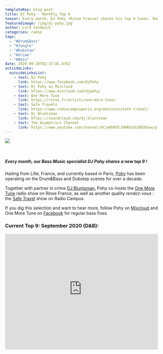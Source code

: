 ```yaml
---
templateKey: blog-post
title: DJ Pohy - Monthly Top 9
teaser: Every month, DJ Pohy (Rinse France) shares his top 9 tunes. Rewiiiiiind 🔥🔥🔥
featuredimage: /img/dj-pohy.jpg
author: Lord Sandwich
categories: radio
tags:
  - "#Drum&Bass"
  - "#Jungle"
  - "#Dubstep"
  - "#Grime"
  - "#Bass"
date: 2020-09-28T02:37:01.476Z
outsideLinks:
  outsideLinksList:
    - text: DJ Pohy
      link: https://www.facebook.com/DjPohy
    - text: Dj Pohy on Mixcloud
      link: https://www.mixcloud.com/djpohy/
    - text: One More Tune
      link: https://rinse.fr/artists/one-more-tune/
    - text: Safe Travels
      link: https://www.radiocampusparis.org/emission/safe-travel/
    - text: Dj Bluntsman
      link: https://soundcloud.com/dj-bluntsman
    - text: The Asymetrics Channel
      link: https://www.youtube.com/channel/UCjm0hKdlJVNA5X3U3KEhEow/playlists?view_as=subscriber
---
```

![](/img/dj-pohy-small.jpg)

<br>

##### Every month, our Bass Music specialist DJ Pohy shares a new top 9 !

Hailing from Lille, France, and currently based in Paris, [Pohy](www.facebook.com/DjPohy) has been operating on the Drum&Bass and Dubstep scenes for over a decade.

Together with partner in crime [DJ Bluntsman](https://soundcloud.com/dj-bluntsman), Pohy co-hosts the [One More Tune](https://rinse.fr/artists/one-more-tune/) radio show on Rinse France, as well as another quality *rendez-vous* : the [Safe Travel](https://www.radiocampusparis.org/emission/safe-travel/) show on Radio Campus.

If you dig this selection and want to hear more, follow Pohy on [Mixcloud](www.mixcloud.com/djpohy) and One More Tune on [Facebook](www.facebook.com/rinseomt) for regular bass fixes.

### Current Top 9: September 2020 (D&B):

<iframe width="100%" height="380" src="https://www.youtube-nocookie.com/embed/videoseries?list=PLZtgNolXlRSRNkQl5aYExapQBP3fqn0hv" frameborder="0" allow="accelerometer; autoplay; clipboard-write; encrypted-media; gyroscope; picture-in-picture" allowfullscreen></iframe>